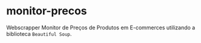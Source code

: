 # monitor-precos

Webscrapper Monitor de Preços de Produtos em E-commerces utilizando a biblioteca `Beautiful Soup`.
